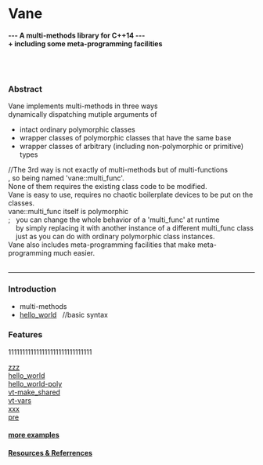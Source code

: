 # Vane

**---  A multi-methods library for C++14 ---  
     + including some meta-programming facilities**  
&nbsp;  
&nbsp;  
&nbsp;  
### Abstract
Vane implements multi-methods in three ways  
dynamically dispatching mutiple arguments of
- intact ordinary polymorphic classes
- wrapper classes of polymorphic classes that have the same base
- wrapper classes of arbitrary (including non-polymorphic or primitive) types  

//The 3rd way is not exactly of multi-methods but of multi-functions  
, so being named 'vane::multi\_func'.  
None of them requires the existing class code to be modified.  
Vane is easy to use, requires no chaotic boilerplate devices to be put on the classes.  
vane::multi\_func itself is polymorphic  
; &nbsp;  you can change the whole behavior of a 'multi\_func' at runtime  
&nbsp; &nbsp; by simply replacing it with another instance of a different multi\_func class  
&nbsp; &nbsp; just as you can do with ordinary polymorphic class instances.  
Vane also includes meta-programming facilities that make meta-programming much easier.
&nbsp;  
&nbsp;  

****

### Introduction
- multi-methods
- [hello_world](hello_world.md)  &nbsp; //basic syntax
&nbsp;  

### Features

111111111111111111111111111111

[zzz](zzz.md)  
[hello_world](hello_world.md)  
[hello_world-poly](hello_world-poly.md)  
[vt-make_shared](vt-make_shared.md)  
[vt-vars](vt-vars.md)  
[xxx](xxx.md)  
[pre](pre.md)  

#### [more examples](examples.md)


#### [Resources & Referrences](resources.md)




